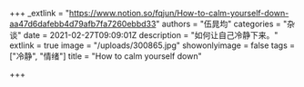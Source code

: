 +++
_extlink = "https://www.notion.so/fqjun/How-to-calm-yourself-down-aa47d6dafebb4d79afb7fa7260ebbd33"
authors = "伍晁均"
categories = "杂谈"
date = 2021-02-27T09:09:01Z
description = "如何让自己冷静下来。"
extlink = true
image = "/uploads/300865.jpg"
showonlyimage = false
tags = ["冷静", "情绪"]
title = "How to calm yourself down"

+++
